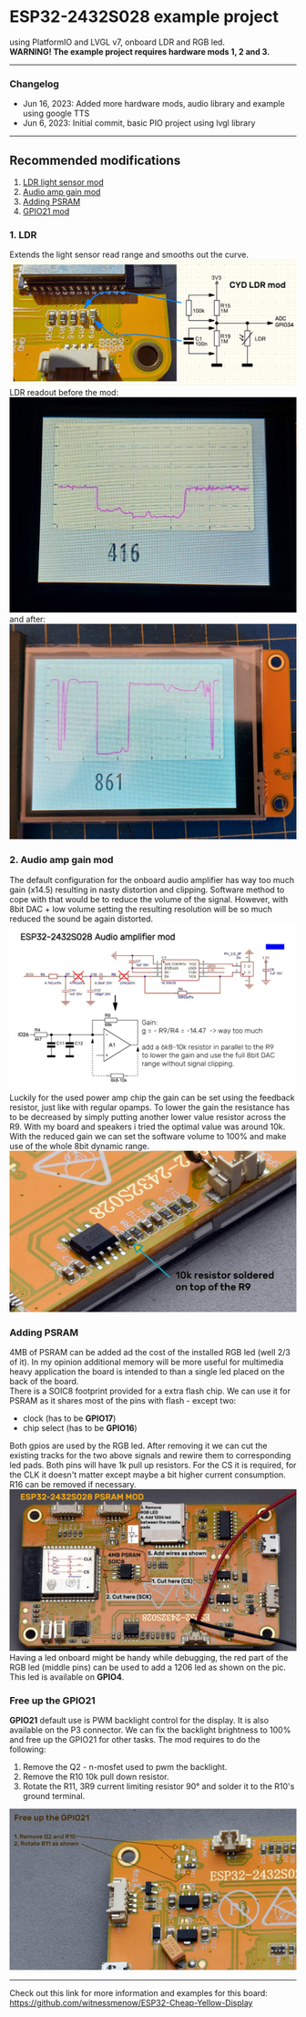 # ESP32-2432S028 example project  
using PlatformIO and LVGL v7, onboard LDR and RGB led.  
**WARNING! The example project requires hardware mods 1, 2 and 3.**  

---  
### Changelog  
* Jun 16, 2023: Added more hardware mods, audio library and example using google TTS
* Jun  6, 2023: Initial commit, basic PIO project using lvgl library

---
## Recommended modifications  
1. [LDR light sensor mod](#ldr)  
2. [Audio amp gain mod](#2-audio-amp-gain-mod)
3. [Adding PSRAM](#adding-psram)  
4. [GPIO21 mod](#free-up-the-gpio21)
### 1. LDR  
Extends the light sensor read range and smooths out the curve.
![LDR range mod](./Pics/cyd_ldr_mod.jpg)
LDR readout before the mod:  
![LDR range mod](./Pics/ldr_mod_rngPre.jpg)
and after:
![LDR range mod](./Pics/ldr_mod_rngAfter.jpg)  
### 2. Audio amp gain mod  
The default configuration for the onboard audio amplifier has way too much gain (x14.5) resulting in nasty distortion and clipping. Software method to cope with that would be to reduce the volume of the signal. However, with 8bit DAC + low volume setting the resulting resolution will be so much reduced the sound be again distorted.  
![Audio gain mod](./Pics/CYD_AudioMod.gif)  
Luckily for the used power amp chip the gain can be set using the feedback resistor, just like with regular opamps. To lower the gain the resistance has to be decreased by simply putting another lower value resistor across the R9. With my board and speakers i tried the optimal value was around 10k.  
With the reduced gain we can set the software volume to 100% and make use of the whole 8bit dynamic range.  
![Audio gain mod](./Pics/cyd_audio_mod.jpg)  
### Adding PSRAM  
4MB of PSRAM can be added ad the cost of the installed RGB led (well 2/3 of it). In my opinion additional memory will be more useful for multimedia heavy application the board is intended to than a single led placed on the back of the board.  
There is a SOIC8 footprint provided for a extra flash chip. We can use it for PSRAM as it shares most of the pins with flash - except two:  
* clock (has to be **GPIO17**)  
* chip select (has to be **GPIO16**)
    
Both gpios are used by the RGB led. After removing it we can cut the existing tracks for the two above signals and rewire them to corresponding led pads. Both pins will have 1k pull up resistors. For the CS it is required, for the CLK it doesn't matter except maybe a bit higher current consumption. R16 can be removed if necessary.  
![PSRAM mod](./Pics/cyd_PSRAM_mod.jpg)  
Having a led onboard might be handy while debugging, the red part of the RGB led (middle pins) can be used to add a 1206 led as shown on the pic. This led is available on **GPIO4**.  
### Free up the GPIO21  
**GPIO21** default use is PWM backlight control for the display. It is also available on the P3 connector. We can fix the backlight brightness to 100% and free up the GPIO21 for other tasks.  The mod requires to do the following:  
1. Remove the Q2 - n-mosfet used to pwm the backlight.
2. Remove the R10 10k pull down resistor.
3. Rotate the R11, 3R9 current limiting resistor 90° and solder it to the R10's ground terminal.  
   
![GPIO21 mod](./Pics/cyd_gpio21_mod.jpg)

---
Check out this link for more information and examples for this board:   
https://github.com/witnessmenow/ESP32-Cheap-Yellow-Display
